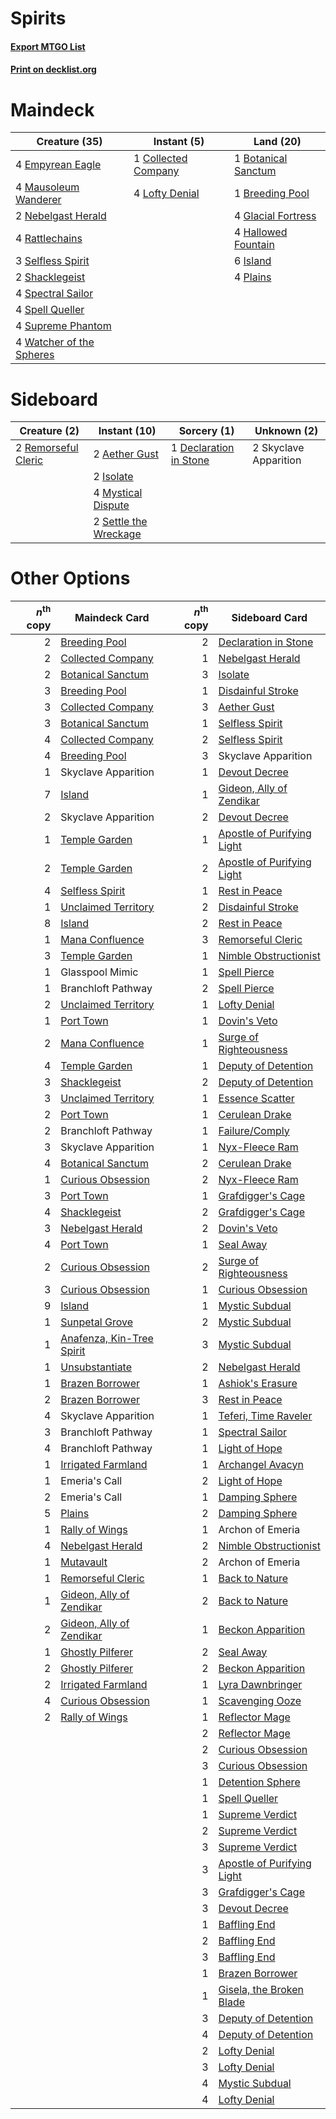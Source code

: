 # Spirits

#### [Export MTGO List](../collection/Spirits/Spirits.txt)
#### [Print on decklist.org](http://decklist.org/?deckmain=1%09Botanical%20Sanctum%0A1%09Breeding%20Pool%0A1%09Collected%20Company%0A4%09Empyrean%20Eagle%0A4%09Glacial%20Fortress%0A4%09Hallowed%20Fountain%0A6%09Island%0A4%09Lofty%20Denial%0A4%09Mausoleum%20Wanderer%0A2%09Nebelgast%20Herald%0A4%09Plains%0A4%09Rattlechains%0A3%09Selfless%20Spirit%0A2%09Shacklegeist%0A4%09Spectral%20Sailor%0A4%09Spell%20Queller%0A4%09Supreme%20Phantom%0A4%09Watcher%20of%20the%20Spheres&deckside=2%09Aether%20Gust%0A1%09Declaration%20in%20Stone%0A2%09Isolate%0A4%09Mystical%20Dispute%0A2%09Remorseful%20Cleric%0A2%09Settle%20the%20Wreckage%0A2%09Skyclave%20Apparition)
# Maindeck

|                                           Creature (35)                                           |                                         Instant (5)                                          |                                          Land (20)                                           |
|---------------------------------------------------------------------------------------------------|----------------------------------------------------------------------------------------------|----------------------------------------------------------------------------------------------|
|4 [Empyrean Eagle](http://gatherer.wizards.com/Pages/Card/Details.aspx?multiverseid=466962)        |1 [Collected Company](http://gatherer.wizards.com/Pages/Card/Details.aspx?multiverseid=394519)|1 [Botanical Sanctum](http://gatherer.wizards.com/Pages/Card/Details.aspx?multiverseid=417817)|
|4 [Mausoleum Wanderer](http://gatherer.wizards.com/Pages/Card/Details.aspx?multiverseid=414364)    |4 [Lofty Denial](http://gatherer.wizards.com/Pages/Card/Details.aspx?multiverseid=485379)     |1 [Breeding Pool](http://gatherer.wizards.com/Pages/Card/Details.aspx?multiverseid=97088)     |
|2 [Nebelgast Herald](http://gatherer.wizards.com/Pages/Card/Details.aspx?multiverseid=414366)      |                                                                                              |4 [Glacial Fortress](http://gatherer.wizards.com/Pages/Card/Details.aspx?multiverseid=190562) |
|4 [Rattlechains](http://gatherer.wizards.com/Pages/Card/Details.aspx?multiverseid=409824)          |                                                                                              |4 [Hallowed Fountain](http://gatherer.wizards.com/Pages/Card/Details.aspx?multiverseid=97071) |
|3 [Selfless Spirit](http://gatherer.wizards.com/Pages/Card/Details.aspx?multiverseid=414332)       |                                                                                              |6 [Island](http://gatherer.wizards.com/Pages/Card/Details.aspx?multiverseid=439857)           |
|2 [Shacklegeist](http://gatherer.wizards.com/Pages/Card/Details.aspx?multiverseid=488252)          |                                                                                              |4 [Plains](http://gatherer.wizards.com/Pages/Card/Details.aspx?multiverseid=439856)           |
|4 [Spectral Sailor](http://gatherer.wizards.com/Pages/Card/Details.aspx?multiverseid=466830)       |                                                                                              |                                                                                              |
|4 [Spell Queller](http://gatherer.wizards.com/Pages/Card/Details.aspx?multiverseid=414494)         |                                                                                              |                                                                                              |
|4 [Supreme Phantom](http://gatherer.wizards.com/Pages/Card/Details.aspx?multiverseid=447212)       |                                                                                              |                                                                                              |
|4 [Watcher of the Spheres](http://gatherer.wizards.com/Pages/Card/Details.aspx?multiverseid=485550)|                                                                                              |                                                                                              |


# Sideboard

|                                         Creature (2)                                         |                                          Instant (10)                                          |                                           Sorcery (1)                                           |     Unknown (2)     |
|----------------------------------------------------------------------------------------------|------------------------------------------------------------------------------------------------|-------------------------------------------------------------------------------------------------|---------------------|
|2 [Remorseful Cleric](http://gatherer.wizards.com/Pages/Card/Details.aspx?multiverseid=447169)|2 [Aether Gust](http://gatherer.wizards.com/Pages/Card/Details.aspx?multiverseid=466796)        |1 [Declaration in Stone](http://gatherer.wizards.com/Pages/Card/Details.aspx?multiverseid=409750)|2 Skyclave Apparition|
|                                                                                              |2 [Isolate](http://gatherer.wizards.com/Pages/Card/Details.aspx?multiverseid=447153)            |                                                                                                 |                     |
|                                                                                              |4 [Mystical Dispute](http://gatherer.wizards.com/Pages/Card/Details.aspx?multiverseid=473020)   |                                                                                                 |                     |
|                                                                                              |2 [Settle the Wreckage](http://gatherer.wizards.com/Pages/Card/Details.aspx?multiverseid=435186)|                                                                                                 |                     |


# Other Options

|*n*<sup>th</sup> copy|                                           Maindeck Card                                            |*n*<sup>th</sup> copy|                                           Sideboard Card                                            |
|--------------------:|----------------------------------------------------------------------------------------------------|--------------------:|-----------------------------------------------------------------------------------------------------|
|                    2|[Breeding Pool](http://gatherer.wizards.com/Pages/Card/Details.aspx?multiverseid=97088)             |                    2|[Declaration in Stone](http://gatherer.wizards.com/Pages/Card/Details.aspx?multiverseid=409750)      |
|                    2|[Collected Company](http://gatherer.wizards.com/Pages/Card/Details.aspx?multiverseid=394519)        |                    1|[Nebelgast Herald](http://gatherer.wizards.com/Pages/Card/Details.aspx?multiverseid=414366)          |
|                    2|[Botanical Sanctum](http://gatherer.wizards.com/Pages/Card/Details.aspx?multiverseid=417817)        |                    3|[Isolate](http://gatherer.wizards.com/Pages/Card/Details.aspx?multiverseid=447153)                   |
|                    3|[Breeding Pool](http://gatherer.wizards.com/Pages/Card/Details.aspx?multiverseid=97088)             |                    1|[Disdainful Stroke](http://gatherer.wizards.com/Pages/Card/Details.aspx?multiverseid=420705)         |
|                    3|[Collected Company](http://gatherer.wizards.com/Pages/Card/Details.aspx?multiverseid=394519)        |                    3|[Aether Gust](http://gatherer.wizards.com/Pages/Card/Details.aspx?multiverseid=466796)               |
|                    3|[Botanical Sanctum](http://gatherer.wizards.com/Pages/Card/Details.aspx?multiverseid=417817)        |                    1|[Selfless Spirit](http://gatherer.wizards.com/Pages/Card/Details.aspx?multiverseid=414332)           |
|                    4|[Collected Company](http://gatherer.wizards.com/Pages/Card/Details.aspx?multiverseid=394519)        |                    2|[Selfless Spirit](http://gatherer.wizards.com/Pages/Card/Details.aspx?multiverseid=414332)           |
|                    4|[Breeding Pool](http://gatherer.wizards.com/Pages/Card/Details.aspx?multiverseid=97088)             |                    3|Skyclave Apparition                                                                                  |
|                    1|Skyclave Apparition                                                                                 |                    1|[Devout Decree](http://gatherer.wizards.com/Pages/Card/Details.aspx?multiverseid=466767)             |
|                    7|[Island](http://gatherer.wizards.com/Pages/Card/Details.aspx?multiverseid=439857)                   |                    1|[Gideon, Ally of Zendikar](http://gatherer.wizards.com/Pages/Card/Details.aspx?multiverseid=401897)  |
|                    2|Skyclave Apparition                                                                                 |                    2|[Devout Decree](http://gatherer.wizards.com/Pages/Card/Details.aspx?multiverseid=466767)             |
|                    1|[Temple Garden](http://gatherer.wizards.com/Pages/Card/Details.aspx?multiverseid=405112)            |                    1|[Apostle of Purifying Light](http://gatherer.wizards.com/Pages/Card/Details.aspx?multiverseid=466760)|
|                    2|[Temple Garden](http://gatherer.wizards.com/Pages/Card/Details.aspx?multiverseid=405112)            |                    2|[Apostle of Purifying Light](http://gatherer.wizards.com/Pages/Card/Details.aspx?multiverseid=466760)|
|                    4|[Selfless Spirit](http://gatherer.wizards.com/Pages/Card/Details.aspx?multiverseid=414332)          |                    1|[Rest in Peace](http://gatherer.wizards.com/Pages/Card/Details.aspx?multiverseid=442021)             |
|                    1|[Unclaimed Territory](http://gatherer.wizards.com/Pages/Card/Details.aspx?multiverseid=435419)      |                    2|[Disdainful Stroke](http://gatherer.wizards.com/Pages/Card/Details.aspx?multiverseid=420705)         |
|                    8|[Island](http://gatherer.wizards.com/Pages/Card/Details.aspx?multiverseid=439857)                   |                    2|[Rest in Peace](http://gatherer.wizards.com/Pages/Card/Details.aspx?multiverseid=442021)             |
|                    1|[Mana Confluence](http://gatherer.wizards.com/Pages/Card/Details.aspx?multiverseid=409573)          |                    3|[Remorseful Cleric](http://gatherer.wizards.com/Pages/Card/Details.aspx?multiverseid=447169)         |
|                    3|[Temple Garden](http://gatherer.wizards.com/Pages/Card/Details.aspx?multiverseid=405112)            |                    1|[Nimble Obstructionist](http://gatherer.wizards.com/Pages/Card/Details.aspx?multiverseid=430729)     |
|                    1|Glasspool Mimic                                                                                     |                    1|[Spell Pierce](http://gatherer.wizards.com/Pages/Card/Details.aspx?multiverseid=425876)              |
|                    1|Branchloft Pathway                                                                                  |                    2|[Spell Pierce](http://gatherer.wizards.com/Pages/Card/Details.aspx?multiverseid=425876)              |
|                    2|[Unclaimed Territory](http://gatherer.wizards.com/Pages/Card/Details.aspx?multiverseid=435419)      |                    1|[Lofty Denial](http://gatherer.wizards.com/Pages/Card/Details.aspx?multiverseid=485379)              |
|                    1|[Port Town](http://gatherer.wizards.com/Pages/Card/Details.aspx?multiverseid=410046)                |                    1|[Dovin's Veto](http://gatherer.wizards.com/Pages/Card/Details.aspx?multiverseid=461120)              |
|                    2|[Mana Confluence](http://gatherer.wizards.com/Pages/Card/Details.aspx?multiverseid=409573)          |                    1|[Surge of Righteousness](http://gatherer.wizards.com/Pages/Card/Details.aspx?multiverseid=394720)    |
|                    4|[Temple Garden](http://gatherer.wizards.com/Pages/Card/Details.aspx?multiverseid=405112)            |                    1|[Deputy of Detention](http://gatherer.wizards.com/Pages/Card/Details.aspx?multiverseid=457309)       |
|                    3|[Shacklegeist](http://gatherer.wizards.com/Pages/Card/Details.aspx?multiverseid=488252)             |                    2|[Deputy of Detention](http://gatherer.wizards.com/Pages/Card/Details.aspx?multiverseid=457309)       |
|                    3|[Unclaimed Territory](http://gatherer.wizards.com/Pages/Card/Details.aspx?multiverseid=435419)      |                    1|[Essence Scatter](http://gatherer.wizards.com/Pages/Card/Details.aspx?multiverseid=426754)           |
|                    2|[Port Town](http://gatherer.wizards.com/Pages/Card/Details.aspx?multiverseid=410046)                |                    1|[Cerulean Drake](http://gatherer.wizards.com/Pages/Card/Details.aspx?multiverseid=466807)            |
|                    2|Branchloft Pathway                                                                                  |                    1|[Failure/Comply](http://gatherer.wizards.com/Pages/Card/Details.aspx?multiverseid=426923)            |
|                    3|Skyclave Apparition                                                                                 |                    1|[Nyx-Fleece Ram](http://gatherer.wizards.com/Pages/Card/Details.aspx?multiverseid=442015)            |
|                    4|[Botanical Sanctum](http://gatherer.wizards.com/Pages/Card/Details.aspx?multiverseid=417817)        |                    2|[Cerulean Drake](http://gatherer.wizards.com/Pages/Card/Details.aspx?multiverseid=466807)            |
|                    1|[Curious Obsession](http://gatherer.wizards.com/Pages/Card/Details.aspx?multiverseid=439692)        |                    2|[Nyx-Fleece Ram](http://gatherer.wizards.com/Pages/Card/Details.aspx?multiverseid=442015)            |
|                    3|[Port Town](http://gatherer.wizards.com/Pages/Card/Details.aspx?multiverseid=410046)                |                    1|[Grafdigger's Cage](http://gatherer.wizards.com/Pages/Card/Details.aspx?multiverseid=278452)         |
|                    4|[Shacklegeist](http://gatherer.wizards.com/Pages/Card/Details.aspx?multiverseid=488252)             |                    2|[Grafdigger's Cage](http://gatherer.wizards.com/Pages/Card/Details.aspx?multiverseid=278452)         |
|                    3|[Nebelgast Herald](http://gatherer.wizards.com/Pages/Card/Details.aspx?multiverseid=414366)         |                    2|[Dovin's Veto](http://gatherer.wizards.com/Pages/Card/Details.aspx?multiverseid=461120)              |
|                    4|[Port Town](http://gatherer.wizards.com/Pages/Card/Details.aspx?multiverseid=410046)                |                    1|[Seal Away](http://gatherer.wizards.com/Pages/Card/Details.aspx?multiverseid=442919)                 |
|                    2|[Curious Obsession](http://gatherer.wizards.com/Pages/Card/Details.aspx?multiverseid=439692)        |                    2|[Surge of Righteousness](http://gatherer.wizards.com/Pages/Card/Details.aspx?multiverseid=394720)    |
|                    3|[Curious Obsession](http://gatherer.wizards.com/Pages/Card/Details.aspx?multiverseid=439692)        |                    1|[Curious Obsession](http://gatherer.wizards.com/Pages/Card/Details.aspx?multiverseid=439692)         |
|                    9|[Island](http://gatherer.wizards.com/Pages/Card/Details.aspx?multiverseid=439857)                   |                    1|[Mystic Subdual](http://gatherer.wizards.com/Pages/Card/Details.aspx?multiverseid=479577)            |
|                    1|[Sunpetal Grove](http://gatherer.wizards.com/Pages/Card/Details.aspx?multiverseid=420946)           |                    2|[Mystic Subdual](http://gatherer.wizards.com/Pages/Card/Details.aspx?multiverseid=479577)            |
|                    1|[Anafenza, Kin-Tree Spirit](http://gatherer.wizards.com/Pages/Card/Details.aspx?multiverseid=394490)|                    3|[Mystic Subdual](http://gatherer.wizards.com/Pages/Card/Details.aspx?multiverseid=479577)            |
|                    1|[Unsubstantiate](http://gatherer.wizards.com/Pages/Card/Details.aspx?multiverseid=414374)           |                    2|[Nebelgast Herald](http://gatherer.wizards.com/Pages/Card/Details.aspx?multiverseid=414366)          |
|                    1|[Brazen Borrower](http://gatherer.wizards.com/Pages/Card/Details.aspx?multiverseid=473001)          |                    1|[Ashiok's Erasure](http://gatherer.wizards.com/Pages/Card/Details.aspx?multiverseid=476294)          |
|                    2|[Brazen Borrower](http://gatherer.wizards.com/Pages/Card/Details.aspx?multiverseid=473001)          |                    3|[Rest in Peace](http://gatherer.wizards.com/Pages/Card/Details.aspx?multiverseid=442021)             |
|                    4|Skyclave Apparition                                                                                 |                    1|[Teferi, Time Raveler](http://gatherer.wizards.com/Pages/Card/Details.aspx?multiverseid=461148)      |
|                    3|Branchloft Pathway                                                                                  |                    1|[Spectral Sailor](http://gatherer.wizards.com/Pages/Card/Details.aspx?multiverseid=466830)           |
|                    4|Branchloft Pathway                                                                                  |                    1|[Light of Hope](http://gatherer.wizards.com/Pages/Card/Details.aspx?multiverseid=479540)             |
|                    1|[Irrigated Farmland](http://gatherer.wizards.com/Pages/Card/Details.aspx?multiverseid=426947)       |                    1|[Archangel Avacyn](http://gatherer.wizards.com/Pages/Card/Details.aspx?multiverseid=409741)          |
|                    1|Emeria's Call                                                                                       |                    2|[Light of Hope](http://gatherer.wizards.com/Pages/Card/Details.aspx?multiverseid=479540)             |
|                    2|Emeria's Call                                                                                       |                    1|[Damping Sphere](http://gatherer.wizards.com/Pages/Card/Details.aspx?multiverseid=443101)            |
|                    5|[Plains](http://gatherer.wizards.com/Pages/Card/Details.aspx?multiverseid=439856)                   |                    2|[Damping Sphere](http://gatherer.wizards.com/Pages/Card/Details.aspx?multiverseid=443101)            |
|                    1|[Rally of Wings](http://gatherer.wizards.com/Pages/Card/Details.aspx?multiverseid=460954)           |                    1|Archon of Emeria                                                                                     |
|                    4|[Nebelgast Herald](http://gatherer.wizards.com/Pages/Card/Details.aspx?multiverseid=414366)         |                    2|[Nimble Obstructionist](http://gatherer.wizards.com/Pages/Card/Details.aspx?multiverseid=430729)     |
|                    1|[Mutavault](http://gatherer.wizards.com/Pages/Card/Details.aspx?multiverseid=370733)                |                    2|Archon of Emeria                                                                                     |
|                    1|[Remorseful Cleric](http://gatherer.wizards.com/Pages/Card/Details.aspx?multiverseid=447169)        |                    1|[Back to Nature](http://gatherer.wizards.com/Pages/Card/Details.aspx?multiverseid=208284)            |
|                    1|[Gideon, Ally of Zendikar](http://gatherer.wizards.com/Pages/Card/Details.aspx?multiverseid=401897) |                    2|[Back to Nature](http://gatherer.wizards.com/Pages/Card/Details.aspx?multiverseid=208284)            |
|                    2|[Gideon, Ally of Zendikar](http://gatherer.wizards.com/Pages/Card/Details.aspx?multiverseid=401897) |                    1|[Beckon Apparition](http://gatherer.wizards.com/Pages/Card/Details.aspx?multiverseid=157415)         |
|                    1|[Ghostly Pilferer](http://gatherer.wizards.com/Pages/Card/Details.aspx?multiverseid=488249)         |                    2|[Seal Away](http://gatherer.wizards.com/Pages/Card/Details.aspx?multiverseid=442919)                 |
|                    2|[Ghostly Pilferer](http://gatherer.wizards.com/Pages/Card/Details.aspx?multiverseid=488249)         |                    2|[Beckon Apparition](http://gatherer.wizards.com/Pages/Card/Details.aspx?multiverseid=157415)         |
|                    2|[Irrigated Farmland](http://gatherer.wizards.com/Pages/Card/Details.aspx?multiverseid=426947)       |                    1|[Lyra Dawnbringer](http://gatherer.wizards.com/Pages/Card/Details.aspx?multiverseid=442914)          |
|                    4|[Curious Obsession](http://gatherer.wizards.com/Pages/Card/Details.aspx?multiverseid=439692)        |                    1|[Scavenging Ooze](http://gatherer.wizards.com/Pages/Card/Details.aspx?multiverseid=420783)           |
|                    2|[Rally of Wings](http://gatherer.wizards.com/Pages/Card/Details.aspx?multiverseid=460954)           |                    1|[Reflector Mage](http://gatherer.wizards.com/Pages/Card/Details.aspx?multiverseid=407667)            |
|                     |                                                                                                    |                    2|[Reflector Mage](http://gatherer.wizards.com/Pages/Card/Details.aspx?multiverseid=407667)            |
|                     |                                                                                                    |                    2|[Curious Obsession](http://gatherer.wizards.com/Pages/Card/Details.aspx?multiverseid=439692)         |
|                     |                                                                                                    |                    3|[Curious Obsession](http://gatherer.wizards.com/Pages/Card/Details.aspx?multiverseid=439692)         |
|                     |                                                                                                    |                    1|[Detention Sphere](http://gatherer.wizards.com/Pages/Card/Details.aspx?multiverseid=460139)          |
|                     |                                                                                                    |                    1|[Spell Queller](http://gatherer.wizards.com/Pages/Card/Details.aspx?multiverseid=414494)             |
|                     |                                                                                                    |                    1|[Supreme Verdict](http://gatherer.wizards.com/Pages/Card/Details.aspx?multiverseid=438776)           |
|                     |                                                                                                    |                    2|[Supreme Verdict](http://gatherer.wizards.com/Pages/Card/Details.aspx?multiverseid=438776)           |
|                     |                                                                                                    |                    3|[Supreme Verdict](http://gatherer.wizards.com/Pages/Card/Details.aspx?multiverseid=438776)           |
|                     |                                                                                                    |                    3|[Apostle of Purifying Light](http://gatherer.wizards.com/Pages/Card/Details.aspx?multiverseid=466760)|
|                     |                                                                                                    |                    3|[Grafdigger's Cage](http://gatherer.wizards.com/Pages/Card/Details.aspx?multiverseid=278452)         |
|                     |                                                                                                    |                    3|[Devout Decree](http://gatherer.wizards.com/Pages/Card/Details.aspx?multiverseid=466767)             |
|                     |                                                                                                    |                    1|[Baffling End](http://gatherer.wizards.com/Pages/Card/Details.aspx?multiverseid=439658)              |
|                     |                                                                                                    |                    2|[Baffling End](http://gatherer.wizards.com/Pages/Card/Details.aspx?multiverseid=439658)              |
|                     |                                                                                                    |                    3|[Baffling End](http://gatherer.wizards.com/Pages/Card/Details.aspx?multiverseid=439658)              |
|                     |                                                                                                    |                    1|[Brazen Borrower](http://gatherer.wizards.com/Pages/Card/Details.aspx?multiverseid=473001)           |
|                     |                                                                                                    |                    1|[Gisela, the Broken Blade](http://gatherer.wizards.com/Pages/Card/Details.aspx?multiverseid=414319)  |
|                     |                                                                                                    |                    3|[Deputy of Detention](http://gatherer.wizards.com/Pages/Card/Details.aspx?multiverseid=457309)       |
|                     |                                                                                                    |                    4|[Deputy of Detention](http://gatherer.wizards.com/Pages/Card/Details.aspx?multiverseid=457309)       |
|                     |                                                                                                    |                    2|[Lofty Denial](http://gatherer.wizards.com/Pages/Card/Details.aspx?multiverseid=485379)              |
|                     |                                                                                                    |                    3|[Lofty Denial](http://gatherer.wizards.com/Pages/Card/Details.aspx?multiverseid=485379)              |
|                     |                                                                                                    |                    4|[Mystic Subdual](http://gatherer.wizards.com/Pages/Card/Details.aspx?multiverseid=479577)            |
|                     |                                                                                                    |                    4|[Lofty Denial](http://gatherer.wizards.com/Pages/Card/Details.aspx?multiverseid=485379)              |

